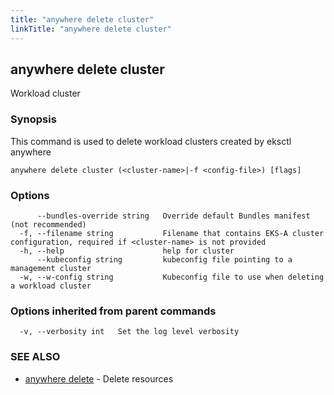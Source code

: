 ```yaml
---
title: "anywhere delete cluster"
linkTitle: "anywhere delete cluster"
---
```


## anywhere delete cluster

Workload cluster

### Synopsis

This command is used to delete workload clusters created by eksctl anywhere

```
anywhere delete cluster (<cluster-name>|-f <config-file>) [flags]
```

### Options

```
      --bundles-override string   Override default Bundles manifest (not recommended)
  -f, --filename string           Filename that contains EKS-A cluster configuration, required if <cluster-name> is not provided
  -h, --help                      help for cluster
      --kubeconfig string         kubeconfig file pointing to a management cluster
  -w, --w-config string           Kubeconfig file to use when deleting a workload cluster
```

### Options inherited from parent commands

```
  -v, --verbosity int   Set the log level verbosity
```

### SEE ALSO

* [anywhere delete](../anywhere_delete/)	 - Delete resources


